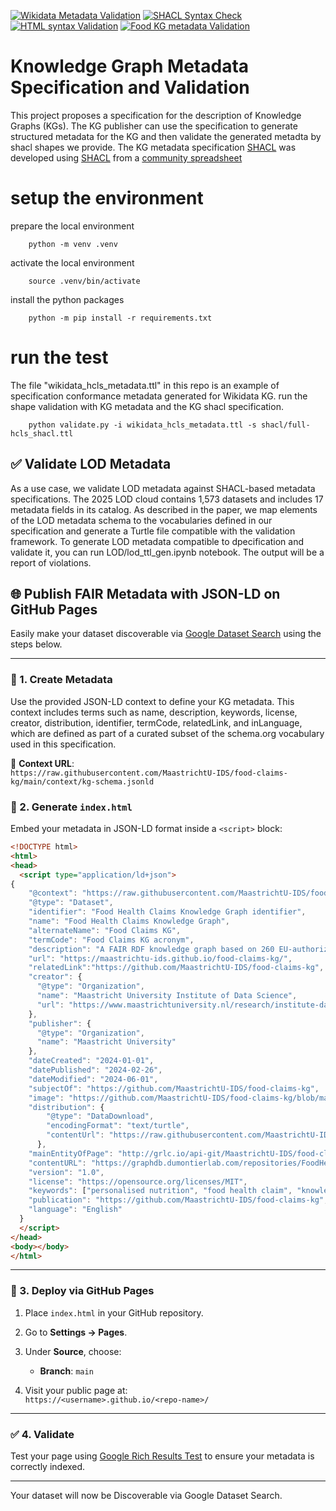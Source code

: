 [![Wikidata Metadata Validation](https://github.com/marmhm/kg-metadata/actions/workflows/validate-metadata.yml/badge.svg?v=2)](https://github.com/marmhm/kg-metadata/actions/workflows/validate-metadata.yml)
[![SHACL Syntax Check](https://github.com/marmhm/kg-metadata/actions/workflows/shacl-syntax-check.yml/badge.svg?v=2)](https://github.com/marmhm/kg-metadata/actions/workflows/shacl-syntax-check.yml)
[![HTML syntax Validation](https://github.com/marmhm/kg-metadata/actions/workflows/validate-html.yml/badge.svg?v=2)](https://github.com/marmhm/kg-metadata/actions/workflows/validate-html.yml)
[![Food KG metadata Validation](https://github.com/marmhm/kg-metadata/actions/workflows/foodKG-metadata-validation.yml/badge.svg?v=2)](https://github.com/marmhm/kg-metadata/actions/workflows/jfoodKG-metadata-validation.yml)




# Knowledge Graph Metadata Specification and Validation

This project proposes a specification for the description of Knowledge Graphs (KGs). The KG publisher can use the specification to generate structured metadata for the KG and then validate the generated metadta by shacl shapes we provide. The KG metadata specification [SHACL](shacl/full-hcls_shacl.ttl) was developed using [SHACL](https://www.w3.org/TR/shacl/) from a [community spreadsheet](https://docs.google.com/spreadsheets/d/1g6ypMzaRt6Z6rhNu4MMwgVdFJO0W47astvhXcxx66N4/edit?gid=1015207925#gid=1015207925)

# setup the environment
prepare the local environment
        
        python -m venv .venv

activate the local environment
        
        source .venv/bin/activate

install the python packages

        python -m pip install -r requirements.txt

# run the test
The file "wikidata_hcls_metadata.ttl" in this repo is an example of specification conformance metadata generated for Wikidata KG. run the shape validation with KG metadata and the KG shacl specification.

        python validate.py -i wikidata_hcls_metadata.ttl -s shacl/full-hcls_shacl.ttl


## ✅ Validate LOD Metadata

As a use case, we validate LOD metadata against SHACL-based metadata specifications. The 2025 LOD cloud contains 1,573 datasets and includes 17 metadata fields in its catalog. As described in the paper, we map elements of the LOD metadata schema to the vocabularies defined in our specification and generate a Turtle file compatible with the validation framework. To generate LOD metadata compatible to dpecification and validate it, you can run LOD/lod_ttl_gen.ipynb notebook. The output will be a report of violations.


## 🌐 Publish FAIR Metadata with JSON-LD on GitHub Pages

Easily make your dataset discoverable via [Google Dataset Search](https://datasetsearch.research.google.com/) using the steps below.

---

### 📝 1. Create Metadata

Use the provided JSON-LD context to define your KG metadata. This context includes terms such as name, description, keywords, license, creator, distribution, identifier, termCode, relatedLink, and inLanguage, which are defined as part of a curated subset of the schema.org vocabulary used in this specification.

📄 **Context URL**:  
`https://raw.githubusercontent.com/MaastrichtU-IDS/food-claims-kg/main/context/kg-schema.jsonld`


### 💾 2. Generate `index.html`

Embed your metadata in JSON-LD format inside a `<script>` block:

```html
<!DOCTYPE html>
<html>
<head>
  <script type="application/ld+json">
{
    "@context": "https://raw.githubusercontent.com/MaastrichtU-IDS/food-claims-kg/main/context/kg-schema.jsonld",
    "@type": "Dataset",
	"identifier": "Food Health Claims Knowledge Graph identifier",
    "name": "Food Health Claims Knowledge Graph",
    "alternateName": "Food Claims KG",
	"termCode": "Food Claims KG acronym",
    "description": "A FAIR RDF knowledge graph based on 260 EU-authorized health claims, structured across food, health effect, target group, and supporting scientific evidence.",
    "url": "https://maastrichtu-ids.github.io/food-claims-kg/",
	"relatedLink":"https://github.com/MaastrichtU-IDS/food-claims-kg",
    "creator": {
      "@type": "Organization",
      "name": "Maastricht University Institute of Data Science",
      "url": "https://www.maastrichtuniversity.nl/research/institute-data-science"
    },
	"publisher": {
      "@type": "Organization",
      "name": "Maastricht University"
    },
	"dateCreated": "2024-01-01",
	"datePublished": "2024-02-26",
    "dateModified": "2024-06-01",
	"subjectOf": "https://github.com/MaastrichtU-IDS/food-claims-kg",
	"image": "https://github.com/MaastrichtU-IDS/food-claims-kg/blob/master/food-claims-kg.jpg",
	"distribution": {
        "@type": "DataDownload",
        "encodingFormat": "text/turtle",
        "contentUrl": "https://raw.githubusercontent.com/MaastrichtU-IDS/food-claims-kg/main/data/food-claims.ttl"
      },
	"mainEntityOfPage": "http://grlc.io/api-git/MaastrichtU-IDS/food-claims-kg",
	"contentURL": "https://graphdb.dumontierlab.com/repositories/FoodHealthClaimsKG",
	"version": "1.0",
    "license": "https://opensource.org/licenses/MIT",
	"keywords": ["personalised nutrition", "food health claim", "knowledge graph", "FAIR data", "RDF", "EFSA"],
	"publication": "https://github.com/MaastrichtU-IDS/food-claims-kg",
	"language": "English"
  }
  </script>
</head>
<body></body>
</html>
```

---

### 🚀 3. Deploy via GitHub Pages

1. Place `index.html` in your GitHub repository.
2. Go to **Settings → Pages**.
3. Under **Source**, choose:
   - **Branch**: `main`

4. Visit your public page at:  
   `https://<username>.github.io/<repo-name>/`

---

### ✅ 4. Validate

Test your page using [Google Rich Results Test](https://search.google.com/test/rich-results) to ensure your metadata is correctly indexed.

---

Your dataset will now be Discoverable via Google Dataset Search.




        
